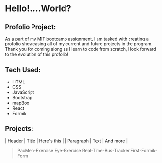 # Hello!....World?
## Profolio Project:
As a part of my MIT bootcamp assignment, I am tasked with creating a profolio showcasing all of my current and future projects in the program.
Thank you for coming along as I learn to code from scratch, I look forward to the evolution of this profolio!
## Tech Used:
- HTML
- CSS
- JavaScript
- Bootstrap
- mapBox
- React
- Formik
## Projects:

| Header      | Title       | Here's this   |
| Paragraph   | Text        | And more      |

> PacMen-Exercise
> Eye-Exercise
> Real-Time-Bus-Tracker
> First-Formik-Form
